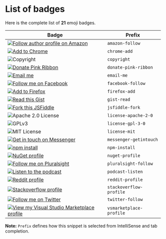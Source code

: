 # List of badges

Here is the complete list of **21** emoji badges.

| Badge | Prefix |
|----|----|
|[![Follow author profile on Amazon](https://img.shields.io/static/v1.svg?label=Follow%20me%20on%20Amazon&message=📖&color=FF9900&logo=amazon&logoColor=white)](https://www.amazon.com/Michelle-Obama/e/B07B436TLF) | `amazon-follow` |
|[![Add to Chrome](https://img.shields.io/static/v1.svg?label=Add%20to&message=Chrome%20🧘)](https://chrome.google.com/webstore/detail/lastpass-free-password-ma/hdokiejnpimakedhajhdlcegeplioahd) | `chrome-add` |
|![Copyright](https://img.shields.io/static/v1.svg?label=My%20cool%20project%20©️%20&message=%202019%20Name&labelColor=informational&color=033450) | `copyright` |
|[![Donate Pink Ribbon](https://img.shields.io/static/v1.svg?label=Donate&message=🎗️&labelColor=e85494)](https://www.breastcancerfoundation.org.nz/) | `donate-pink-ribbon` |
|[![Email me](https://img.shields.io/static/v1.svg?label=Email%20me&labelColor=blueviolet&message=📧)](mailto:name@domain.com) | `email-me` |
|[![Follow me on Facebook](https://img.shields.io/static/v1.svg?label=Follow%20me&message=👋&logo=facebook&style=social)](https://www.facebook.com/zuck) | `facebook-follow` |
|[![Add to Firefox](https://img.shields.io/static/v1.svg?label=Add%20to&message=Firefox%20🦊&color=431a7f&labelColor=ff3129)](https://addons.mozilla.org/en-US/firefox/addon/grammarly-1/) | `firefox-add` |
|[![Read this Gist](https://img.shields.io/static/v1.svg?label=🦄%20read%20this%20&message=gist&labelColor=ff69b4&color=033450)](https://gist.github.com/mrbar42/ae111731906f958b396f30906004b3fa) | `gist-read` |
|[![Fork this JSFiddle](https://img.shields.io/static/v1.svg?label=🍴%20fork%20this&message=JSFiddle&labelColor=informational&color=033450)](http://jsfiddle.net/v3ayrduk/) | `jsfiddle-fork` |
|![Apache 2.0 License](https://img.shields.io/static/v1.svg?label=📃%20License&message=Apache-2.0&color=informational) | `license-apache-2-0` |
|![GPLv3](https://img.shields.io/static/v1.svg?label=📃%20License&message=GPL%20v3.0&color=informational) | `license-gpl-3-0` |
|![MIT License](https://img.shields.io/static/v1.svg?label=📜%20License&message=MIT&color=informational) | `license-mit` |
|[![Get in touch on Messenger](https://img.shields.io/static/v1.svg?label=Get%20in%20touch&message=🤙&logo=messenger&style=social)](https://m.me/clydedz) | `messenger-getintouch` |
|[![npm install](https://img.shields.io/static/v1.svg?label=Install%20chalk&message=🎁&logo=npm&style=social)](https://www.npmjs.com/package/chalk) | `npm-install` |
|[![NuGet profile](https://img.shields.io/static/v1.svg?label=nuget.org%20profile&message=🍬&color=004880&logo=nuget&logoColor=white)](https://www.nuget.org/profiles/newtonsoft) | `nuget-profile` |
|[![Follow me on Pluralsight](https://img.shields.io/static/v1.svg?label=Follow%20me%20on&labelColor=F15B2A&logo=pluralsight&logoColor=white&message=Pluralsight%20👍&color=2D2D2D)](https://www.pluralsight.com/authors/john-papa) | `pluralsight-follow` |
|[![Listen to the podcast](https://img.shields.io/static/v1.svg?label=%F0%9F%8E%A7%20Listen%20to%20the%20&message=podcast&labelColor=d83a0c&color=381206)](https://dcs.megaphone.fm/KM1909355062.mp3?key=08b1b80a1b7d75383e6da1a741aedfdb) | `podcast-listen` |
|[![Reddit profile](https://img.shields.io/static/v1.svg?label=I%27m%20on%20reddit&message=📣&logo=reddit&labelColor=171717&color=171717&logoColor=white)](https://www.reddit.com/user/poem_for_your_sprog) | `reddit-profile` |
|[![Stackoverflow profile](https://img.shields.io/static/v1.svg?label=Stackoverflow%20profile&message=😎&color=d6d6d6&logo=stackoverflow&labelColor=3a3a3a)](https://stackoverflow.com/users/22656/jon-skeet) | `stackoverflow-profile` |
|[![Follow me on Twitter](https://img.shields.io/static/v1.svg?label=Follow%20%40ProductHunt&message=🤙&color=red&logo=twitter&style=social)](https://twitter.com/ProductHunt) | `twitter-follow` |
|[![View my Visual Studio Marketplace profile](https://img.shields.io/static/v1.svg?label=View%20my%20VS%20Marketplace%20profile&labelColor=success&message=🎯&color=2D2D2D)](https://marketplace.visualstudio.com/publishers/clydedsouza) | `vsmarketplace-profile` |


**Note:** `Prefix` defines how this snippet is selected from IntelliSense and tab completion.